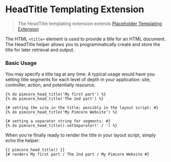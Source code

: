 # HeadTitle Templating Extension

> The HeadTitle templating extension extends [Placeholder Templating Extension](./00_Placeholder.md)

The HTML `<title>` element is used to provide a title for an HTML document. 
The HeadTitle helper allows you to programmatically create and store the title for later retrieval and output.

### Basic Usage

You may specify a title tag at any time. 
A typical usage would have you setting title segments for each level of depth in your application: site, 
controller, action, and potentially resource.


```twig
{% do pimcore_head_title('My first part') %}
{% do pimcore_head_title('The 2nd part') %}

{# setting the site in the title; possibly in the layout script: #}
{% do pimcore_head_title('My Pimcore Website') %}

{# setting a separator string for segments: #}
{% do pimcore_head_title().setSeparator(' / ') %}
```

When you're finally ready to render the title in your layout script, simply echo the helper:

```twig
{{ pimcore_head_title() }}
{# renders My first part / The 2nd part / My Pimcore Website #}
```
